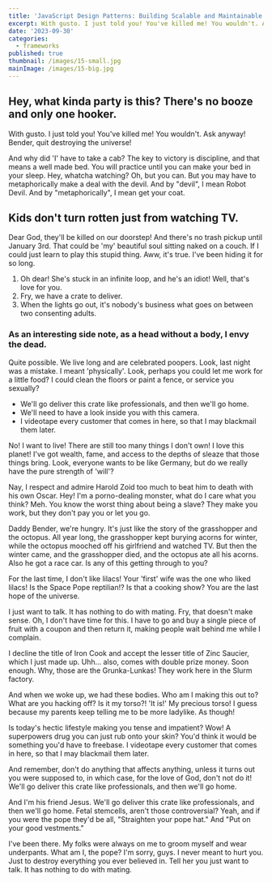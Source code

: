 ```yaml
---
title: 'JavaScript Design Patterns: Building Scalable and Maintainable Code'
excerpt: With gusto. I just told you! You've killed me! You wouldn't. Ask anyway! Bender, quit destroying the universe!
date: '2023-09-30'
categories:
  - frameworks
published: true
thumbnail: /images/15-small.jpg
mainImage: /images/15-big.jpg
---
```


## Hey, what kinda party is this? There's no booze and only one hooker.

With gusto. I just told you! You've killed me! You wouldn't. Ask anyway! Bender, quit destroying the universe!

And why did 'I' have to take a cab? The key to victory is discipline, and that means a well made bed. You will practice until you can make your bed in your sleep. Hey, whatcha watching? Oh, but you can. But you may have to metaphorically make a deal with the devil. And by "devil", I mean Robot Devil. And by "metaphorically", I mean get your coat.

## Kids don't turn rotten just from watching TV.

Dear God, they'll be killed on our doorstep! And there's no trash pickup until January 3rd. That could be 'my' beautiful soul sitting naked on a couch. If I could just learn to play this stupid thing. Aww, it's true. I've been hiding it for so long.

1. Oh dear! She's stuck in an infinite loop, and he's an idiot! Well, that's love for you.
2. Fry, we have a crate to deliver.
3. When the lights go out, it's nobody's business what goes on between two consenting adults.

### As an interesting side note, as a head without a body, I envy the dead.

Quite possible. We live long and are celebrated poopers. Look, last night was a mistake. I meant 'physically'. Look, perhaps you could let me work for a little food? I could clean the floors or paint a fence, or service you sexually?

- We'll go deliver this crate like professionals, and then we'll go home.
- We'll need to have a look inside you with this camera.
- I videotape every customer that comes in here, so that I may blackmail them later.

No! I want to live! There are still too many things I don't own! I love this planet! I've got wealth, fame, and access to the depths of sleaze that those things bring. Look, everyone wants to be like Germany, but do we really have the pure strength of 'will'?

Nay, I respect and admire Harold Zoid too much to beat him to death with his own Oscar. Hey! I'm a porno-dealing monster, what do I care what you think? Meh. You know the worst thing about being a slave? They make you work, but they don't pay you or let you go.

Daddy Bender, we're hungry. It's just like the story of the grasshopper and the octopus. All year long, the grasshopper kept burying acorns for winter, while the octopus mooched off his girlfriend and watched TV. But then the winter came, and the grasshopper died, and the octopus ate all his acorns. Also he got a race car. Is any of this getting through to you?

For the last time, I don't like lilacs! Your 'first' wife was the one who liked lilacs! Is the Space Pope reptilian!? Is that a cooking show? You are the last hope of the universe.

I just want to talk. It has nothing to do with mating. Fry, that doesn't make sense. Oh, I don't have time for this. I have to go and buy a single piece of fruit with a coupon and then return it, making people wait behind me while I complain.

I decline the title of Iron Cook and accept the lesser title of Zinc Saucier, which I just made up. Uhh… also, comes with double prize money. Soon enough. Why, those are the Grunka-Lunkas! They work here in the Slurm factory.

And when we woke up, we had these bodies. Who am I making this out to? What are you hacking off? Is it my torso?! 'It is!' My precious torso! I guess because my parents keep telling me to be more ladylike. As though!

Is today's hectic lifestyle making you tense and impatient? Wow! A superpowers drug you can just rub onto your skin? You'd think it would be something you'd have to freebase. I videotape every customer that comes in here, so that I may blackmail them later.

And remember, don't do anything that affects anything, unless it turns out you were supposed to, in which case, for the love of God, don't not do it! We'll go deliver this crate like professionals, and then we'll go home.

And I'm his friend Jesus. We'll go deliver this crate like professionals, and then we'll go home. Fetal stemcells, aren't those controversial? Yeah, and if you were the pope they'd be all, "Straighten your pope hat." And "Put on your good vestments."

I've been there. My folks were always on me to groom myself and wear underpants. What am I, the pope? I'm sorry, guys. I never meant to hurt you. Just to destroy everything you ever believed in. Tell her you just want to talk. It has nothing to do with mating.

